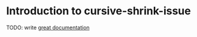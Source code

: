 # Introduction to cursive-shrink-issue

TODO: write [great documentation](http://jacobian.org/writing/what-to-write/)
